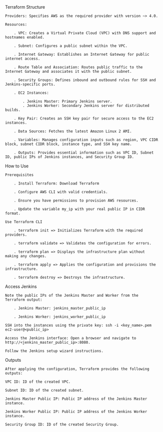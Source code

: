 Terraform Structure

    Providers: Specifies AWS as the required provider with version ~> 4.0.

    Resources:

        . VPC: Creates a Virtual Private Cloud (VPC) with DNS support and hostnames enabled.

        . Subnet: Configures a public subnet within the VPC.

        . Internet Gateway: Establishes an Internet Gateway for public internet access.

        . Route Table and Association: Routes public traffic to the Internet Gateway and associates it with the public subnet.

        . Security Groups: Defines inbound and outbound rules for SSH and Jenkins-specific ports.

        . EC2 Instances:

            . Jenkins Master: Primary Jenkins server.
            . Jenkins Worker: Secondary Jenkins server for distributed builds.

        . Key Pair: Creates an SSH key pair for secure access to the EC2 instances.

        . Data Sources: Fetches the latest Amazon Linux 2 AMI.

        . Variables: Manages configuration inputs such as region, VPC CIDR block, subnet CIDR block, instance type, and SSH key name.

        . Outputs: Provides essential information such as VPC ID, Subnet ID, public IPs of Jenkins instances, and Security Group ID.

How to Use

    Prerequisites

        . Install Terraform: Download Terraform

        . Configure AWS CLI with valid credentials.

        . Ensure you have permissions to provision AWS resources.

        . Update the variable my_ip with your real public IP in CIDR format.
    
    Use Terraform CLI

        . terraform init => Initializes Terraform with the required providers.

        . terraform validate => Validates the configuration for errors.

        . terraform plan => Displays the infrastructure plan without making any changes.

        . terraform apply => Applies the configuration and provisions the infrastructure.

        . terraform destroy => Destroys the infrastructure.

Access Jenkins

    Note the public IPs of the Jenkins Master and Worker from the Terraform output:

        . Jenkins Master: jenkins_master_public_ip

        . Jenkins Worker: jenkins_worker_public_ip

    SSH into the instances using the private key: ssh -i <key_name>.pem ec2-user@<public_ip>

    Access the Jenkins interface: Open a browser and navigate to http://<jenkins_master_public_ip>:8080.

    Follow the Jenkins setup wizard instructions.

Outputs

    After applying the configuration, Terraform provides the following outputs:

    VPC ID: ID of the created VPC.

    Subnet ID: ID of the created subnet.

    Jenkins Master Public IP: Public IP address of the Jenkins Master instance.

    Jenkins Worker Public IP: Public IP address of the Jenkins Worker instance.

    Security Group ID: ID of the created Security Group.